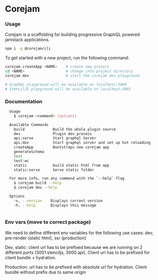 # Corejam 

### Usage

Corejam is a scaffolding for building progressive GraphQL powered jamstack applications.

```bash
npm i -g @corejam/cli
```

To get started with a new project, run the following command:

```bash
corejam createApp <NAME>    # create new project
cd <NAME>                   # change into project directory
corejam dev                 # start the corejam dev playground

# GraphQL playground will be available on localhost:3000
# StencilJS playground will be available on localhost:3001
```

### Documentation

```bash
  Usage
    $ corejam <command> [options]

  Available Commands
    build             Build the whole plugin source
    dev               Plugin dev process
    api:serve         Start graphql Server
    api:dev           Start graphql server and set up hot reloading
    createApp         Bootstraps new corejam app
    generateSchema    
    test              
    test:wc           
    static            build static html from app
    static:serve      Serve static folder

  For more info, run any command with the `--help` flag
    $ corejam build --help
    $ corejam dev --help

  Options
    -v, --version    Displays current version
    -h, --help       Displays this message
   
```

### Env vars (move to correct package)

We need to define different env variables for the following use cases: dev, pre-render (static html), ssr (production)

Dev, static: client url has to be prefixed because we are running on 2 different ports (3001 stenciljs, 3000 api). Client url has to be prefixed for client bundle + hydration. 

Production: url has to be prefixed with absolute url for hydration. Client bundle without prefix due to same origin